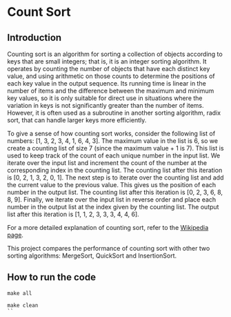 # Count Sort

## Introduction

Counting sort is an algorithm for sorting a collection of objects according to keys that are small integers; that is, it is an integer sorting algorithm. It operates by counting the number of objects that have each distinct key value, and using arithmetic on those counts to determine the positions of each key value in the output sequence. Its running time is linear in the number of items and the difference between the maximum and minimum key values, so it is only suitable for direct use in situations where the variation in keys is not significantly greater than the number of items. However, it is often used as a subroutine in another sorting algorithm, radix sort, that can handle larger keys more efficiently.

To give a sense of how counting sort works, consider the following list of numbers: [1, 3, 2, 3, 4, 1, 6, 4, 3]. The maximum value in the list is 6, so we create a counting list of size 7 (since the maximum value + 1 is 7). This list is used to keep track of the count of each unique number in the input list. We iterate over the input list and increment the count of the number at the corresponding index in the counting list. The counting list after this iteration is [0, 2, 1, 3, 2, 0, 1]. The next step is to iterate over the counting list and add the current value to the previous value. This gives us the position of each number in the output list. The counting list after this iteration is [0, 2, 3, 6, 8, 8, 9]. Finally, we iterate over the input list in reverse order and place each number in the output list at the index given by the counting list. The output list after this iteration is [1, 1, 2, 3, 3, 3, 4, 4, 6].

For a more detailed explanation of counting sort, refer to the [Wikipedia page](https://en.wikipedia.org/wiki/Counting_sort).

This project compares the performance of counting sort with other two sorting algorithms: MergeSort, QuickSort and InsertionSort.

## How to run the code

```
make all 

make clean
``